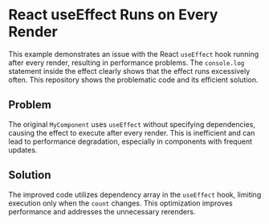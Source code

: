 # React useEffect Runs on Every Render

This example demonstrates an issue with the React `useEffect` hook running after every render, resulting in performance problems. The `console.log` statement inside the effect clearly shows that the effect runs excessively often.  This repository shows the problematic code and its efficient solution.

## Problem
The original `MyComponent` uses `useEffect` without specifying dependencies, causing the effect to execute after every render. This is inefficient and can lead to performance degradation, especially in components with frequent updates.

## Solution
The improved code utilizes dependency array in the `useEffect` hook, limiting execution only when the `count` changes. This optimization improves performance and addresses the unnecessary rerenders.